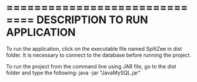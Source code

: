 ==============================
DESCRIPTION TO RUN APPLICATION
==============================

To run the application, click on the executable file named
SplitZee in dist folder. It is necessary to connect to the database
before running the project.

To run the project from the command line using JAR file, go to the dist 
folder and type the following:
java -jar "JavaMySQL.jar" 

